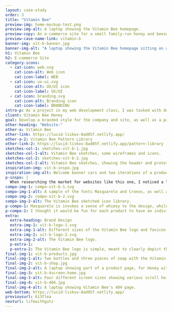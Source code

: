 ```yaml
---
layout: case-study
order: 3
title: "Vitamin Bee"
preview-img: home-mockup-test.png
preview-img-alt: A laptop showing the Vitamin Bee homepage.
preview-copy: An e-commerce site for a small family-run honey and beeswax product business.
preview-case-name-link: vitamin-b
banner-img: vit-b-banner.jpg
banner-img-alt: "A laptop showing the Vitamin Bee homepage sitting on a coffee table, with a teacup, candle and white couch in the background."
h1: Vitamin Bee
h2: E-commerce Site
category-icons:
  - cat-icon: web.svg
    cat-icon-alt: Web icon
    cat-icon-label: WEB
  - cat-icon: ux-ui.svg
    cat-icon-alt: UX/UI icon
    cat-icon-label: UX/UI
  - cat-icon: branding.svg
    cat-icon-alt: Branding icon
    cat-icon-label: BRANDING
intro-p: As a project in my web development class, I was tasked with designing and building an ecommerce site selling whatever I wished to. I invented a honey business because I was interested in the style of branding I could create to accompany it.
client: Vitamin Bee Honey
goal: Develop a branded style for the company and site, as well as a pattern library for the client to pull assets from. The designs should retain a whimsical vibe but be easy to navigate for users of various ages.
other-heading: "Website:"
other-a: Vitamin Bee
other-link: https://lucid-liskov-8ad05f.netlify.app/
other-a-2: Vitamin Bee Pattern Library
other-link-2: https://lucid-liskov-8ad05f.netlify.app/pattern-library
sketches-col-1: sketches-vit-b-1.jpg
sketches-col-1-alt: Vitamin Bee sketches, some wireframes and icons.
sketches-col-2: sketches-vit-b-2.jpg
sketches-col-2-alt: Vitamin Bee sketches, showing the header and prototype wireframe.
inspiration-img: vit-b-inspo.jpg
inspiration-img-alt: Welcome banner cars and two iterations of a product card, base and hover states.
p-inspo: |
  When researching the market for websites like this one, I noticed a lot of soft colour palettes and quirky, light-hearted artwork. I decided to emulate these styles by using a mixture of quality photographs and illustrated elements, which will allow the whimsical elements to feature but also to keep focus on the main attraction, the bees themselves. Also, SO MANY bee puns.
compo-img-1: compo-vit-b-1.svg
compo-img-1-alt: A sample of the fonts Masquarelo and Cronos, as well as the hexcode swatches, 7524 C, 424 C, and Black 6 C.
compo-img-2: compo-vit-b-2.svg
compo-img-2-alt: The Vitamin Bee sketched icon library.
p-compo-1: Masquarelo is invokes a sense of whimsy to the design, while Cronos provides a solid sans-serif for buttons and basic product descriptions, so the design is clean and functional. The natural, earthy browns imply the colour of honey while complimenting the theme of healthy, holistic products.
p-compo-2: I thought it would be fun for each product to have an individual icon. As it is a family run business, I knew this goal would be achievable as the scope of products will likely expand slowly, if at all. A store that is producing hundreds or thousands of different products would not be suitable for such a component. It was fun to be able to include it!
extra:
  extra-heading: Brand Design
  extra-img-1: vit-b-logo-1.svg
  extra-img-1-alt: Different sizes of the Vitamin Bee logo and favicon.
  extra-img-2: vit-b-logo-2.svg
  extra-img-2-alt: The Vitamin Bee logo.
  p-extra-1:
  p-extra-2: The Vitamin Bee logo is simple, meant to clearly depict the product being sold. This hand-drawn bee was originally just a placeholder, but I found that I wasn’t interested in changing it as I built more elements around it. This unconventional method of creating the logo was a surprise, and became the main inspiration for the rest of the site design turning towards this fast draw style.
final-img-1: vit-b-products.jpg
final-img-1-alt: Two bottles and three pieces of soap with the Vitamin Bee branding.
final-img-2: vit-b-shop.jpg
final-img-2-alt: A laptop showing part of a product page, for Honey with Lemon.
final-img-3: vit-b-4screen-home.jpg
final-img-3-alt: Four different screen sizes showing various scroll heights of the Vitamin Bee site.
final-img-4: vit-b-404.jpg
final-img-4-alt: A laptop showing Vitamin Bee's 404 page.
web-bottom: https://lucid-liskov-8ad05f.netlify.app/
previousurl: 613flea
nexturl: lifewithgutz
---
```

